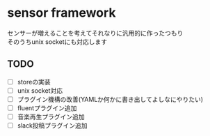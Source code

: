 # sensor framework

センサーが増えることを考えてそれなりに汎用的に作ったつもり  
そのうちunix socketにも対応します  

## TODO  
- [ ] storeの実装  
- [ ] unix socket対応  
- [ ] プラグイン機構の改善(YAMLか何かに書き出してよしなにやりたい)  
- [ ] fluentプラグイン追加  
- [ ] 音楽再生プラグイン追加  
- [ ] slack投稿プラグイン追加  
